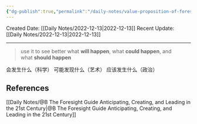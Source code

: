 ```yaml
---
{"dg-publish":true,"permalink":"/daily-notes/value-proposition-of-foresight/"}
---
```



Created Date: [[Daily Notes/2022-12-13\|2022-12-13]]
Recent Update:  [[Daily Notes/2022-12-13\|2022-12-13]]

---
> use it to see better what **will happen**, what **could happen**, and what **should happen**

会发生什么（科学）
可能发现什么（艺术）
应该发生什么（政治）




## References
[[Daily Notes/@B The Foresight Guide Anticipating, Creating, and Leading in the 21st Century\|@B The Foresight Guide Anticipating, Creating, and Leading in the 21st Century]]
